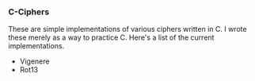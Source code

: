 ### C-Ciphers
These are simple implementations of various ciphers written in C. I wrote these merely as a way to practice C. Here's a list of the current implementations. 

* Vigenere
* Rot13
